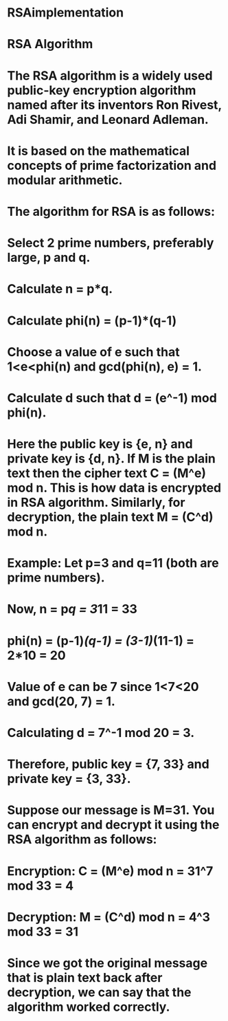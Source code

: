 # RSAimplementation
# RSA Algorithm
# The RSA algorithm is a widely used public-key encryption algorithm named after its inventors Ron Rivest, Adi Shamir, and Leonard Adleman. 
# It is based on the mathematical concepts of prime factorization and modular arithmetic.

# The algorithm for RSA is as follows:

# Select 2 prime numbers, preferably large, p and q.
# Calculate n = p*q.
# Calculate phi(n) = (p-1)*(q-1)
# Choose a value of e such that 1<e<phi(n) and gcd(phi(n), e) = 1.
# Calculate d such that d = (e^-1) mod phi(n).
# Here the public key is {e, n} and private key is {d, n}. If M is the plain text then the cipher text C = (M^e) mod n. This is how data is encrypted in RSA algorithm. Similarly, for decryption, the plain text M = (C^d) mod n.

# Example: Let p=3 and q=11 (both are prime numbers).

# Now, n = p*q = 3*11 = 33
# phi(n) = (p-1)*(q-1) = (3-1)*(11-1) = 2*10 = 20
# Value of e can be 7 since 1<7<20 and gcd(20, 7) = 1.
# Calculating d = 7^-1 mod 20 = 3.
# Therefore, public key = {7, 33} and private key = {3, 33}.
# Suppose our message is M=31. You can encrypt and decrypt it using the RSA algorithm as follows:

# Encryption: C = (M^e) mod n = 31^7 mod 33 = 4


# Decryption: M = (C^d) mod n = 4^3 mod 33 = 31

# Since we got the original message that is plain text back after decryption, we can say that the algorithm worked correctly.
